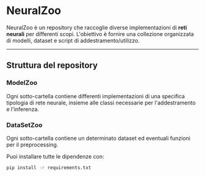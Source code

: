 # NeuralZoo

NeuralZoo è un repository che raccoglie diverse implementazioni di **reti neurali** per differenti scopi. L'obiettivo è fornire una collezione organizzata di modelli, dataset e script di addestramento/utilizzo.

---

## Struttura del repository

### ModelZoo
Ogni sotto-cartella contiene differenti implementazioni di una specifica tipologia di rete neurale, insieme alle classi necessarie per l'addestramento e l'inferenza.

### DataSetZoo
Ogni sotto-cartella contiene un determinato dataset ed eventuali funzioni per il preprocessing.

Puoi installare tutte le dipendenze con:

```bash
pip install -r requirements.txt